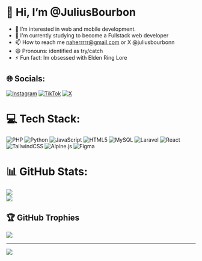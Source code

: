 # 👋 Hi, I’m @JuliusBourbon
- 👀 I’m interested in web and mobile development.
- 🌱 I'm currently studying to become a Fullstack web developer
- 📫 How to reach me naherrrrr@gmail.com or X @juliusbourbonn
- 😄 Pronouns: identified as try/catch
- ⚡ Fun fact: Im obsessed with Elden Ring Lore



## 🌐 Socials:
[![Instagram](https://img.shields.io/badge/Instagram-%23E4405F.svg?logo=Instagram&logoColor=white)](https://instagram.com/sbjibo) [![TikTok](https://img.shields.io/badge/TikTok-%23000000.svg?logo=TikTok&logoColor=white)](https://tiktok.com/@bourbonnnnnn) [![X](https://img.shields.io/badge/X-black.svg?logo=X&logoColor=white)](https://x.com/juliusbourbonn) 

# 💻 Tech Stack:
![PHP](https://img.shields.io/badge/php-%23777BB4.svg?style=for-the-badge&logo=php&logoColor=white) ![Python](https://img.shields.io/badge/python-3670A0?style=for-the-badge&logo=python&logoColor=ffdd54) ![JavaScript](https://img.shields.io/badge/javascript-%23323330.svg?style=for-the-badge&logo=javascript&logoColor=%23F7DF1E) ![HTML5](https://img.shields.io/badge/html5-%23E34F26.svg?style=for-the-badge&logo=html5&logoColor=white) ![MySQL](https://img.shields.io/badge/mysql-4479A1.svg?style=for-the-badge&logo=mysql&logoColor=white) ![Laravel](https://img.shields.io/badge/laravel-%23FF2D20.svg?style=for-the-badge&logo=laravel&logoColor=white) ![React](https://img.shields.io/badge/react-%2320232a.svg?style=for-the-badge&logo=react&logoColor=%2361DAFB) ![TailwindCSS](https://img.shields.io/badge/tailwindcss-%2338B2AC.svg?style=for-the-badge&logo=tailwind-css&logoColor=white) ![Alpine.js](https://img.shields.io/badge/alpinejs-white.svg?style=for-the-badge&logo=alpinedotjs&logoColor=%238BC0D0) ![Figma](https://img.shields.io/badge/figma-%23F24E1E.svg?style=for-the-badge&logo=figma&logoColor=white)
# 📊 GitHub Stats:
![](https://nirzak-streak-stats.vercel.app/?user=JuliusBourbon&theme=radical&hide_border=true)<br>
![](https://github-readme-stats.vercel.app/api/top-langs/?username=JuliusBourbon&theme=merko&hide_border=true&include_all_commits=true&count_private=true&layout=compact)

## 🏆 GitHub Trophies
![](https://github-profile-trophy.vercel.app/?username=JuliusBourbon&theme=tokyonight&no-frame=true&no-bg=false&margin-w=4)

---
[![](https://visitcount.itsvg.in/api?id=JuliusBourbon&icon=5&color=4)](https://visitcount.itsvg.in)

<!-- Proudly created with GPRM ( https://gprm.itsvg.in ) -->

